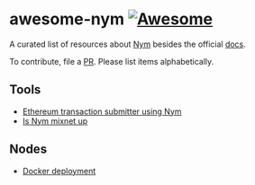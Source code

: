 # awesome-nym [![Awesome](https://awesome.re/badge.svg)](https://github.com/notrustverify/awesome-nym)

A curated list of resources about [Nym](https://nymtech.net/) besides the official [docs](https://nymtech.net/docs/stable/overview/).

To contribute, file a [PR](https://github.com/notrustverify/awesome-nym/pulls). Please list items alphabetically.


## Tools

- [Ethereum transaction submitter using Nym](https://github.com/noot/nym-ethtx)
- [Is Nym mixnet up](https://isnymup.com/)

## Nodes
- [Docker deployment](https://github.com/sven-hash/nym-docker)
